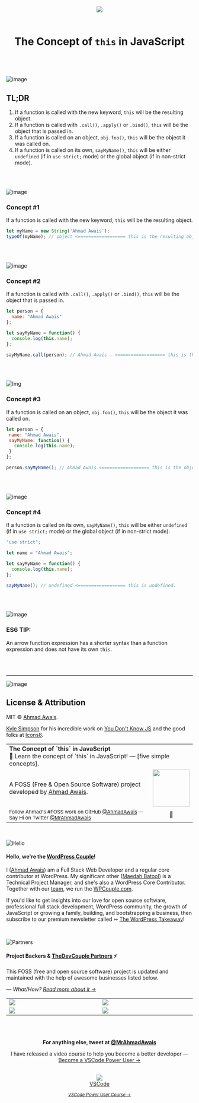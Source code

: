 <h1 align="center">
<img src="https://on.ahmda.ws/ouIP/c">
<br><br>

  The Concept of `this` in JavaScript
</h1>

<br><br>

![image](https://on.ahmda.ws/ou4S/c)

## TL;DR

1. If a function is called with the new keyword, `this` will be the resulting object.
1. If a function is called with `.call()`, `.apply()` or `.bind()`, `this` will be the object that is passed in.
1. If a function is called on an object, `obj.foo()`, `this` will be the object it was called on.
1. If a function is called on its own, `sayMyName()`, `this` will be either `undefined` (if in `use strict;` mode) or the global object (if in non-strict mode).

<br><br>

![image](https://on.ahmda.ws/ouTw/c)

### Concept #1

If a function is called with the new keyword, `this` will be the resulting object.

```js
let myName = new String('Ahmad Awais');
typeOf(myName); // object <================== this is the resulting object.
```
<br><br>

![image](https://on.ahmda.ws/ouBd/c)

### Concept #2

If a function is called with `.call()`, `.apply()` or `.bind()`, `this` will be the object that is passed in.

```js
let person = {
  name: "Ahmad Awais"
};

let sayMyName = function() {
  console.log(this.name);
};

sayMyName.call(person); // Ahmad Awais — <================== this is the object that is passed in i.e. person.
```

<br><br>

![Img](https://on.ahmda.ws/ouNb/c)

### Concept #3

If a function is called on an object, `obj.foo()`, `this` will be the object it was called on.

 ```js
 let person = {
  name: "Ahmad Awais",
  sayMyName: function() {
    console.log(this.name);
  }
};

person.sayMyName(); // Ahmad Awais <================== this is the object on which the functions was called i.e. person.
```

<br><br>

![image](https://on.ahmda.ws/ouRL/c)

### Concept #4

If a function is called on its own, `sayMyName()`, `this` will be either `undefined` (if in `use strict;` mode) or the global object (if in non-strict mode).

```js
"use strict";

let name = "Ahmad Awais";

let sayMyName = function() {
  console.log(this.name);
};

sayMyName(); // undefined <================== this is undefined.
```

<br><br>

![image](https://on.ahmda.ws/ou7U/c)

### ES6 TIP:
An arrow function expression has a shorter syntax than a function expression and does not have its own `this`.

<br><br>

---

![image](https://on.ahmda.ws/ou71/c)

## License & Attribution

MIT © [Ahmad Awais](https://AhmadAwais.com/).

[Kyle Simpson](https://github.com/getify) for his incredible work on [You Don't Know JS](https://github.com/getify/You-Dont-Know-JS) and the good folks at [Icons8](https://icons8.com/).

<table width='100%' align="center">
    <tr>
        <td align='left' width='100%' colspan='2'>
            <strong>The Concept of `this` in JavaScript</strong><br />
            🔰 Learn the concept of `this` in JavaScript! — [five simple concepts].
        </td>
    </tr>
    <tr>
        <td>
            A FOSS (Free & Open Source Software) project developed by <a href='https://github.com/ahmadawais'>Ahmad Awais</a>.
        </td>
        <td align='center'>
            <a href='https://AhmadAwais.com/'>
                <img src='https://i.imgur.com/Asg4d3k.png' width='100' />
            </a>
        </td>
    </tr>
    <tr><td><sup> Follow Ahmad's #FOSS work on GitHub <a href='https://github.com/ahmadawais'>@AhmadAwais</a> —   Say Hi on Twitter <a href="https://twitter.com/mrahmadawais/">@MrAhmadAwais</a></sup></td><td  align='center'>👋</td></tr>
</table>
<br>

![Hello](https://on.ahmda.ws/ouK5/c)

#### **Hello, we're the [WordPress Couple](https://WPCouple.com)**!

I ([Ahmad Awais](https://twitter.com/mrahmadawais/)) am a Full Stack Web Developer and a regular core contributor at WordPress. My significant other ([Maedah Batool](https://twitter.com/MaedahBatool/)) is a Technical Project Manager, and she's also a WordPress Core Contributor. Together with our [team](https://WPCouple.com/team), we run the [WPCouple.com](https://WPCouple.com/).

If you'd like to get insights into our love for open source software, professional full stack development, WordPress community, the growth of JavaScript or growing a family, building, and bootstrapping a business, then subscribe to our premium newsletter called ↣ [The WordPress Takeaway](https://WPTakeaway.club)!


<br>

![Partners](https://on.ahmda.ws/ou6K/c)

#### Project Backers & [TheDevCouple Partners](https://TheDevCouple.com/partners) ⚡️

This FOSS (free and open source software) project is updated and maintained with the help of awesome businesses listed below.

— _What/How? [Read more about it →](https://TheDevCouple.com/partners)_

<table width='100%'>
	<tr>
		<td width='500'><a target='_blank' href='https://kinsta.com/?kaid=WMDAKYHJLNJX&utm_source=TheDevCouple&utm_medium=Partner'><img src='https://on.ahmda.ws/73cedc/c' /></a></td>
		<td width='500'><a target='_blank' href='https://ahmda.ws/USES_WPE?utm_source=TheDevCouple&utm_medium=Partner'><img src='https://on.ahmda.ws/ff40fe/c' /></a></td>
	</tr>
	<tr>
		<td width='500'><a target='_blank' href='https://mythemeshop.com/?utm_source=TheDevCouple&utm_medium=Partner'><img src='https://on.ahmda.ws/3166d9/c' /></a></td>
		<td width='500'><a target='_blank' href='https://ipapi.co/?utm_source=TheDevCouple&utm_medium=Partner'><img src='https://d2ddoduugvun08.cloudfront.net/items/1R190r2U0p3N3L0U0b2u/ip-api.png'/></a></td>
	</tr>
</table>

<br />
<br />
<p align="center">
<strong>For anything else, tweet at <a href="https://twitter.com/MrAhmadAwais/" target="_blank" rel="noopener noreferrer">@MrAhmadAwais</a></strong>
</p>

<div align="center">
	<p>I have released a video course to help you become a better developer — <a href="https://VSCode.pro/?utm_source=GitHubFOSS" target="_blank">Become a VSCode Power User →</a></p>
    <br />
  <a href="https://VSCode.pro/?utm_source=GitHubFOSS" target="_blank">
  <img src="https://raw.githubusercontent.com/ahmadawais/shades-of-purple-vscode/master/images/vscodeproPlay.jpg" /><br>VSCode</a>

  _<small><a href="https://VSCode.pro/?utm_source=GitHubFOSS" target="_blank">VSCode Power User Course →</a></small>_
</div>


